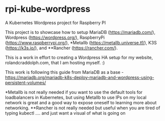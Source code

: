# rpi-kube-wordpress
A Kubernetes Wordpress project for Raspberry PI

This project is to showcase how to setup MariaDB (https://mariadb.com/), Wordpress (https://wordpress.org/), RaspberryPi (https://www.raspberrypi.org/), *Metallb (https://metallb.universe.tf/), 
K3S (https://k3s.io/), and **Rancher (https://rancher.com/).

This is a work in effort to creating a Wordpress HA setup for my website, rolandcraddolph.com,  that I am hosting myself. :)

This work is following this guide from MariaDB as a base - https://mariadb.org/mariadb-k8s-deploy-mariadb-and-wordpress-using-persistent-volumes/

*Metallb is not really needed if you want to use the default tools for loadbalancers in Kubernetes, but using Metallb to use IPs on my local network is great and a good way to expose oneself to learning more about networking.
**Rancher is not really needed but useful when you are tired of typing kubectl .... and just want a visual of what is going on
